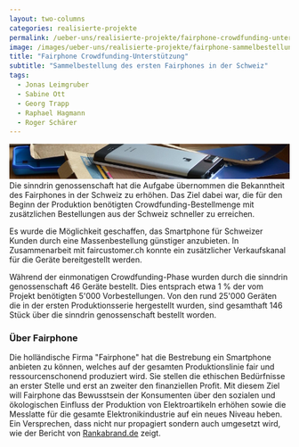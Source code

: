 ```yaml
---
layout: two-columns
categories: realisierte-projekte
permalink: /ueber-uns/realisierte-projekte/fairphone-crowdfunding-unterstuetzung/
image: /images/ueber-uns/realisierte-projekte/fairphone-sammelbestellung.jpg
title: "Fairphone Crowdfunding-Unterstützung"
subtitle: "Sammelbestellung des ersten Fairphones in der Schweiz"
tags:
  - Jonas Leimgruber
  - Sabine Ott
  - Georg Trapp
  - Raphael Hagmann
  - Roger Schärer
---
```

<img class="leadimage" width="803" title="Fairphone" src="/images/angebote/fairphone_sub.jpg"> Die sinndrin genossenschaft hat die Aufgabe übernommen die Bekanntheit des Fairphones in der Schweiz zu erhöhen. Das Ziel dabei war, die für den Beginn der Produktion benötigten Crowdfunding-Bestellmenge mit zusätzlichen Bestellungen aus der Schweiz schneller zu erreichen.

Es wurde die Möglichkeit geschaffen, das Smartphone für Schweizer Kunden durch eine Massenbestellung günstiger anzubieten. In Zusammenarbeit mit faircustomer.ch konnte ein zusätzlicher Verkaufskanal für die Geräte bereitgestellt werden. 

Während der einmonatigen Crowdfunding-Phase wurden durch die sinndrin genossenschaft 46 Geräte bestellt. Dies entsprach etwa 1&nbsp;% der vom Projekt benötigten 5'000 Vorbestellungen. Von den rund 25'000 Geräten die in der ersten Produktionsserie hergestellt wurden, sind gesamthaft 146 Stück über die sinndrin genossenschaft bestellt worden.

### Über Fairphone
Die holländische Firma "Fairphone" hat die Bestrebung ein Smartphone anbieten zu können, welches auf der gesamten Produktionslinie fair und ressourcenschonend produziert wird. Sie stellen die ethischen Bedürfnisse an erster Stelle und erst an zweiter den finanziellen Profit. Mit diesem Ziel will Fairphone das Bewusstsein der Konsumenten über den sozialen und ökologischen Einfluss der Produktion von Elektroartikeln erhöhen sowie die Messlatte für die gesamte Elektronikindustrie auf ein neues Niveau heben. Ein Versprechen, dass nicht nur propagiert sondern auch umgesetzt wird, wie der Bericht von [Rankabrand.de](http://blog.rankabrand.de/2014/06/03/elektronik-report-2014-fairphone-top/) zeigt.
